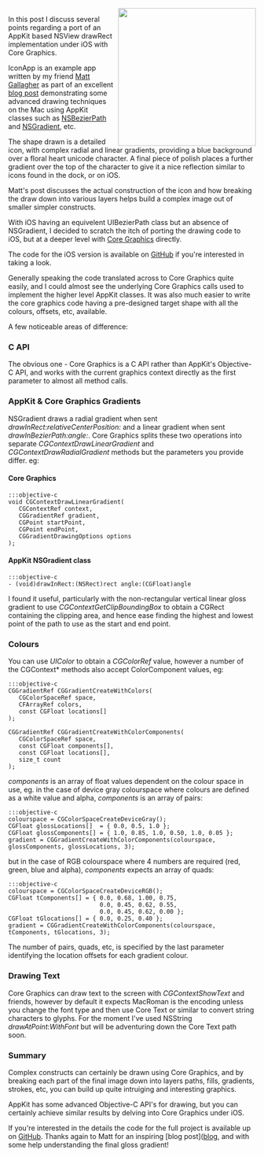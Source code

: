 <div style="float:right; margin-left: 10px">
  <img src="/assets/2011/5/13/1-icon-screenshot.png" width="280px">
</div>

In this post I discuss several points regarding a port of an AppKit
based NSView drawRect implementation under iOS with Core Graphics.

IconApp is an example app written by my friend [Matt
 Gallagher](http://cocoawithlove.com/)
 as part of an excellent
 [blog post](http://cocoawithlove.com/2011/01/advanced-drawing-using-appkit.html)
demonstrating some advanced drawing techniques on the Mac using AppKit classes such as [NSBezierPath](http://developer.apple.com/library/mac/#documentation/Cocoa/Reference/ApplicationKit/Classes/NSBezierPath_Class/Reference/Reference.html) and
[NSGradient](http://developer.apple.com/library/mac/#documentation/Cocoa/Reference/ApplicationKit/Classes/NSBezierPath_Class/Reference/Reference.html), etc.

The shape drawn is a detailed icon, with complex radial and linear
gradients, providing a blue background over a floral heart unicode
character. A final piece of polish places a further gradient over the
top of the character to give it a nice reflection similar to icons
found in the dock, or on iOS.

Matt's post discusses the actual construction of the icon and how breaking
the draw down into various layers helps build a complex image out of
smaller simpler constructs.

With iOS having an equivelent UIBezierPath class but an absence of
NSGradient, I decided to scratch the itch of porting the drawing code
to iOS, but at a deeper level with [Core Graphics](http://developer.apple.com/library/ios/#documentation/GraphicsImaging/Conceptual/drawingwithquartz2d/Introduction/Introduction.html) directly.

The code for the iOS version is available on
 [GitHub](https://github.com/crafterm/IconApp)
 if you're interested in taking a look.

Generally speaking the code translated across to Core Graphics quite
easily, and I could almost see the underlying Core Graphics calls used to
implement the higher level AppKit classes. It was also much easier to
write the core graphics code having a pre-designed target shape with
all the colours, offsets, etc, available.

A few noticeable areas of difference:

### C API

The obvious one - Core Graphics is a C API rather than
AppKit's Objective-C API, and works with the current graphics context
directly as the first parameter to almost all method calls.

### AppKit & Core Graphics Gradients

NSGradient draws a radial gradient when sent
*drawInRect:relativeCenterPosition:* and a linear gradient when sent
*drawInBezierPath:angle:*. Core Graphics splits these two operations
into separate *CGContextDrawLinearGradient* and
*CGContextDrawRadialGradient* methods but the parameters you provide
differ. eg:

#### Core Graphics

    :::objective-c
    void CGContextDrawLinearGradient(
       CGContextRef context,
       CGGradientRef gradient,
       CGPoint startPoint,
       CGPoint endPoint,
       CGGradientDrawingOptions options
    );

#### AppKit NSGradient class

    :::objective-c
    - (void)drawInRect:(NSRect)rect angle:(CGFloat)angle

I found it useful, particularly with the non-rectangular vertical
linear gloss gradient to use *CGContextGetClipBoundingBox* to obtain a
CGRect containing the clipping area, and hence ease finding the
highest and lowest point of the path to use as the start and end point.

### Colours

You can use *UIColor* to obtain a *CGColorRef* value, however a
number of the CGContext* methods also accept ColorComponent values,
eg:

    :::objective-c
    CGGradientRef CGGradientCreateWithColors(
       CGColorSpaceRef space,
       CFArrayRef colors,
       const CGFloat locations[]
    );

    CGGradientRef CGGradientCreateWithColorComponents(
       CGColorSpaceRef space,
       const CGFloat components[],
       const CGFloat locations[],
       size_t count
    );

*components* is an array of float values dependent on the colour space
 in use, eg. in the case of device gray colourspace where colours are
 defined as a white value and alpha, *components* is an array of
 pairs:

    :::objective-c
    colourspace = CGColorSpaceCreateDeviceGray();
    CGFloat glossLocations[]  = { 0.0, 0.5, 1.0 };
    CGFloat glossComponents[] = { 1.0, 0.85, 1.0, 0.50, 1.0, 0.05 };
    gradient = CGGradientCreateWithColorComponents(colourspace, glossComponents, glossLocations, 3);

but in the case of RGB colourspace where 4 numbers are required (red,
green, blue and alpha), *components* expects an array of quads:

    :::objective-c
    colourspace = CGColorSpaceCreateDeviceRGB();
    CGFloat tComponents[] = { 0.0, 0.68, 1.00, 0.75,
                              0.0, 0.45, 0.62, 0.55,
                              0.0, 0.45, 0.62, 0.00 };
    CGFloat tGlocations[] = { 0.0, 0.25, 0.40 };
    gradient = CGGradientCreateWithColorComponents(colourspace, tComponents, tGlocations, 3);

The number of pairs, quads, etc, is specified by the last parameter
identifying the location offsets for each gradient colour.

### Drawing Text

Core Graphics can draw text to the screen with *CGContextShowText*
and friends, however by default it expects MacRoman is the encoding
unless you change the font type and then use Core Text or similar to
convert string characters to glyphs. For the moment I've used NSString
*drawAtPoint:WithFont* but will be adventuring down the Core Text path
soon.

### Summary

Complex constructs can certainly be drawn using Core Graphics, and by
breaking each part of the final image down into layers paths, fills,
gradients, strokes, etc, you can build up quite intruiging and
interesting graphics.

AppKit has some advanced Objective-C API's for drawing, but you can
certainly achieve similar results by delving into Core Graphics under iOS.

If you're interested in the details the code for the full project is
available up on [GitHub](https://github.com/crafterm/IconApp). Thanks again to Matt for an inspiring [blog post]([blog](http://cocoawithlove.com/2011/01/advanced-drawing-using-appkit.html), and with some help
understanding the final gloss gradient!
